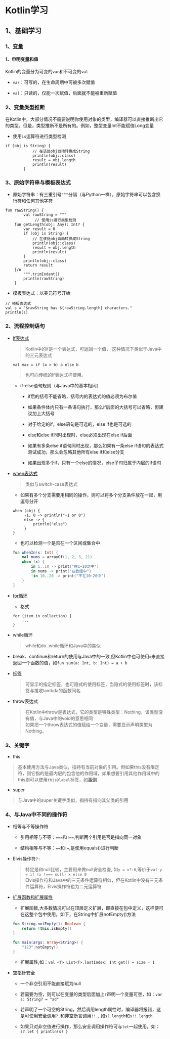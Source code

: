 # Kotlin学习

## 1、基础学习

### 1、[变量](./src/main/kotlin/hht/dragon/java/variable/VariableStudy.kt)

#### 1、申明变量和值

Kotlin的变量分为可变的`var`和不可变的`val`

-   `var`：可写的，在生命周期中可被多次赋值

-   `val`：只读的，仅能一次赋值，后面就不能被重新赋值

### 2、变量类型推断

在Kotlin中，大部分情况不需要说明你使用对象的类型，编译器可以直接推断出它的类型。但是，类型推断不是所有的。例如，整型变量Int不能赋值Long变量

-   使用`is`运算符进行类型检测

```
if (obj is String) {
            // 在该处obj自动转换成String
            println(obj::class)
            result = obj.length
            println(result)
        }
```

### 3、原始字符串与模板表达式

-   原始字符串：有三重引号`"""`分隔（与Python一样），原始字符串可以包含换行符和任何其他字符

```
fun rawString() {
        val rawString = """
             // 使用is进行类型检测
    fun getLength(obj: Any): Int? {
        var result = 0
        if (obj is String) {
            // 在该处obj自动转换成String
            println(obj::class)
            result = obj.length
            println(result)
        }
        println(obj::class)
        return result
    }/n
        """.trimIndent()
        println(rawString)
    }
```

-   模板表达式：以美元符号开始

```
// 模板表达式
val s = "$rawString has ${rawString.length} characters."
println(s)
```

### 2、流程控制语句

-   [If表达式](./src/main/kotlin/hht/dragon/java/processcontrol/IfExpression.kt)
    
    > Kotlin中的if是一个表达式，可返回一个值， 这种情况下类似于Java中的三元表达式
    
    ```
    val max = if (a > b) a else b
    ```
    > 也可向传统的If表达式样使用。
    
    -   if-else语句规则（与Java中的基本相同）
    
        -   if后的括号不能省略，括号内的表达式的值必须为布尔值
        
        -   如果条件体内只有一条语句执行，那么if后面的大括号可以省略，但建议加上大括号
        
        -   对于给定的if，else语句是可选的，else if也是可选的
        
        -   else和else if同时出现时，else必须出现在else if后面
        
        -   如果有多条else if语句同时出现，那么如果有一条else if语句的表达式测试成功，那么会忽略其他所有else if和else分支
        
        -   如果出现多个if，只有一个else的情况，else子句归属于内层的if语句
        
-   [when表达式](./src/main/kotlin/hht/dragon/java/processcontrol/WhenExpression.kt)

    > 类似与switch-case表达式
    
    -   如果有多个分支需要用相同的操作，则可以将多个分支条件放在一起，用逗号分开
    
    ```
    when (obj) {
         -1, 0 -> println("-1 or 0")
         else -> {
             println("else")
         }
    }
    ```
    
    -   也可以检测一个是否在一个区间或集合中
    
    ```kotlin
    fun whenIn(x: Int) {
        val nums = arrayOf(1, 2, 3, 21)
        when (x) {
            in 1..10 -> print("在1~10之中")
            in nums -> print("在数组中")
            !in 10..20 -> print("不在10~20中")
        }
    }
    ```
   
-   [for循环](./src/main/kotlin/hht/dragon/java/processcontrol/ForWxpression.kt)

    -   格式
    
    ```
    for (item in collection) {
        ...
    }
    ```

-   while循环

    > while和do..while循环和Java中的类似
    
-   break、continue和return的使用与Java中的一致,但Kotlin中也可使用`=`来直接返回一个函数的值，如`fun sum(a: Int, b: Int) = a + b`

-   [标签](./src/main/kotlin/hht/dragon/java/processcontrol/LabelExpression.kt)

    > 可显示的指定标签，也可隐式的使用标签，当隐式的使用标签时，该标签与接收lambda的函数同名
    
-   throw表达式

    > 在Kotlin中throw是表达式，它的类型是特殊类型：Nothing，该类型没有值，与Java中的void的意思相同  
    > 如果把一个throw表达式的值赋给一个变量，需要显示声明类型为Nothing。
    
### 3、关键字

-   this

> 基本使用方法与Java类似，指持有当前对象的引用。但如果this没有限定符，则它指的是最内层的包含他的作用域，如果想要引用其他作用域中的this则可以使用`this@label`标签，如[事例](./src/main/kotlin/hht/dragon/java/keywords/ThisKeyword.kt)

-   super

> 与Java中的super关键字类似，指持有指向其父类的引用

### 4、与Java中不同的操作符

-   相等与不等操作符

    -   引用相等与不等：`===`和`!==`,判断两个引用是否是指向同一对象
    
    -   结构相等与不等：`==`和`!=`,是使用equals()进行判断
    
-   Elvis操作符`?:`

    > 特定是和null比较，主要用来做null安全检查, 如`y = x?:0`,等价于`val y = if (x !=== null) x else 0`  
    > Elvis操作符和Java中的三元条件运算符相似，但在Kotlin中没有三元条件运算符，Elvis操作符也为二元运算符
    
-   [扩展函数和扩展属性](./src/main/kotlin/hht/dragon/java/expand/Expand.kt)

    -   扩展函数,大多数情况可以在顶层定义扩展，即直接在包中定义，这样便可在这整个包中使用。如下，在String中扩展notEmpty()方法
    
    ```kotlin
    fun String.notEmpty(): Boolean {
        return !this.isEmpty()
    }
    
    fun main(args: Array<String>) {
        "123".notEmpty()
    }
    ```
    
    -   扩展属性,如：`val <T> List<T>.lastIndex: Int get() = size - 1`
    
-   空指针安全

    -   一个非空引用不能直接赋为null
    
    -   若需要为空，则可以在变量的类型后面加上`?`声明一个变量可空，如：`var s: String? = "ad"`
    
    -   若声明了一个可空的String，然后调用length属性时，编译器将报错，这是可使用安全调用`?.`和非空断言调用`!!.`, 如`s?.length`和`s!!.length`
    
    -   如果只对非空值进行操作，那么安全调用操作符可与`let`一起使用，如：`s?.let { println(s) }`